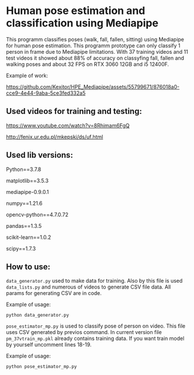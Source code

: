 # Human pose estimation and classification using Mediapipe

This programm classifies poses (walk, fall, fallen, sitting) using Mediapipe for human pose estimation. This programm prototype can only classify 1 person in frame due to Mediapipe limitations. With 37 training videos and 11 test videos it showed about 88% of accuracy on classyfing fall, fallen and walking poses and about 32 FPS on RTX 3060 12GB and i5 12400F.

Example of work: 

https://github.com/Kexitor/HPE_Mediapipe/assets/55799671/876018a0-cce9-4e44-9aba-5ce3fed332a5


## Used videos for training and testing:

https://www.youtube.com/watch?v=8Rhimam6FgQ

http://fenix.ur.edu.pl/mkepski/ds/uf.html

## Used lib versions:

Python==3.7.8

matplotlib==3.5.3

mediapipe-0.9.0.1

numpy==1.21.6

opencv-python==4.7.0.72

pandas==1.3.5

scikit-learn==1.0.2

scipy==1.7.3


## How to use:

`data_generator.py` used to make data for training. Also by this file is used `data_lists.py` and numerous of videos to generate CSV file data. All params for generating CSV are in code.


Example of usage:
```
python data_generator.py
```
`pose_estimator_mp.py` is used to classify pose of person on video. This file uses CSV generated by previos command. In current version file `pm_37vtrain_mp.pkl` already contains training data. If you want train model by yourself uncomment lines 18-19.

Example of usage:
```
python pose_estimator_mp.py
```





